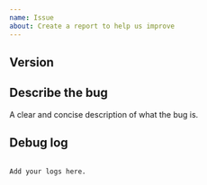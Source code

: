 ```yaml
---
name: Issue
about: Create a report to help us improve
---
```


<!-- Before you open a new issue, search through the existing issues to see if others have had the same problem.

Issues not containing the minimum requirements will be closed:

- Issues without a description (using the header is not good enough) will be closed.
- Issues with debug logging are strongly preferred

-->

## Version

<!-- If you are not using the newest version, download and try that before opening an issue -->

## Describe the bug

A clear and concise description of what the bug is.

## Debug log

```text

Add your logs here.

```
